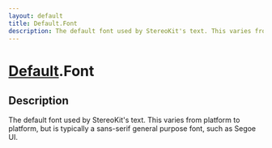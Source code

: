 ```yaml
---
layout: default
title: Default.Font
description: The default font used by StereoKit's text. This varies from platform to platform, but is typically a sans-serif general purpose font, such as Segoe UI.
---
```

# [Default]({{site.url}}/Pages/Reference/Default.html).Font

## Description
The default font used by StereoKit's text. This varies
from platform to platform, but is typically a sans-serif general
purpose font, such as Segoe UI.

